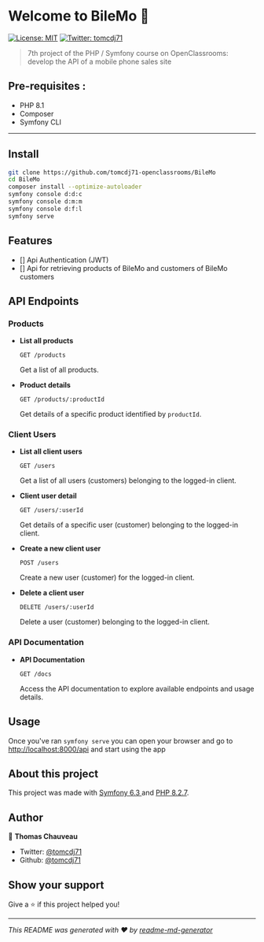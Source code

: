 # Welcome to BileMo 👋
[![License: MIT](https://img.shields.io/badge/License-MIT-yellow.svg)](#)
[![Twitter: tomcdj71](https://img.shields.io/twitter/follow/tomcdj71.svg?style=social)](https://twitter.com/tomcdj71)

> 7th project of the PHP / Symfony course on OpenClassrooms: develop the API of a mobile phone sales site

## Pre-requisites :
- PHP 8.1
- Composer
- Symfony CLI
---

## Install

```sh
git clone https://github.com/tomcdj71-openclassrooms/BileMo
cd BileMo
composer install --optimize-autoloader
symfony console d:d:c
symfony console d:m:m
symfony console d:f:l
symfony serve
```

## Features
- [] Api Authentication (JWT)
- [] Api for retrieving products of BileMo and customers of BileMo customers

## API Endpoints
### Products

- **List all products**

  `GET /products`

  Get a list of all products.

- **Product details**

  `GET /products/:productId`

  Get details of a specific product identified by `productId`.

### Client Users

- **List all client users**

  `GET /users`

  Get a list of all users (customers) belonging to the logged-in client.

- **Client user detail**

  `GET /users/:userId`

  Get details of a specific user (customer) belonging to the logged-in client.

- **Create a new client user**

  `POST /users`

  Create a new user (customer) for the logged-in client.

- **Delete a client user**

  `DELETE /users/:userId`

  Delete a user (customer) belonging to the logged-in client.

### API Documentation

- **API Documentation**

  `GET /docs`

  Access the API documentation to explore available endpoints and usage details.

## Usage

Once you've ran `symfony serve` you can open your browser and go to [http://localhost:8000/api](http://localhost:8000/api) and start using the app

## About this project

This project was made with [Symfony 6.3 ](https://symfony.com/releases/6.3) and [PHP 8.2.7](https://www.php.net/ChangeLog-8.php#8.2.7). 

## Author

👤 **Thomas Chauveau**

* Twitter: [@tomcdj71](https://twitter.com/tomcdj71)
* Github: [@tomcdj71](https://github.com/tomcdj71)

## Show your support

Give a ⭐️ if this project helped you!


***
_This README was generated with ❤️ by [readme-md-generator](https://github.com/kefranabg/readme-md-generator)_
